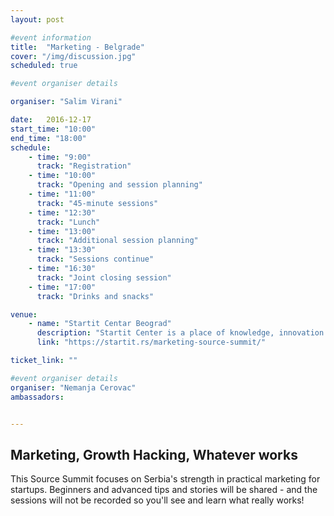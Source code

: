 ```yaml
---
layout: post

#event information
title:  "Marketing - Belgrade"
cover: "/img/discussion.jpg"
scheduled: true

#event organiser details

organiser: "Salim Virani"

date:   2016-12-17
start_time: "10:00"
end_time: "18:00"
schedule:
    - time: "9:00"
      track: "Registration"
    - time: "10:00"
      track: "Opening and session planning"
    - time: "11:00"
      track: "45-minute sessions"
    - time: "12:30"
      track: "Lunch"
    - time: "13:00"
      track: "Additional session planning"
    - time: "13:30"
      track: "Sessions continue"
    - time: "16:30"
      track: "Joint closing session"
    - time: "17:00"
      track: "Drinks and snacks"  

venue:
    - name: "Startit Centar Beograd"
      description: "Startit Center is a place of knowledge, innovation and inspiration, dedicated to the local IT community, and in the very center of Belgrade. "
      link: "https://startit.rs/marketing-source-summit/"

ticket_link: ""

#event organiser details
organiser: "Nemanja Cerovac"
ambassadors:


---
```

## Marketing, Growth Hacking, Whatever works

This Source Summit focuses on Serbia's strength in practical marketing for startups.  Beginners and advanced tips and stories will be shared - and the sessions will not be recorded so you'll see and learn what really works!
